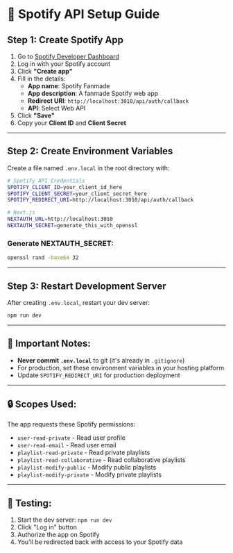 # 🎵 Spotify API Setup Guide

## Step 1: Create Spotify App

1. Go to [Spotify Developer Dashboard](https://developer.spotify.com/dashboard)
2. Log in with your Spotify account
3. Click **"Create app"**
4. Fill in the details:
   - **App name**: Spotify Fanmade
   - **App description**: A fanmade Spotify web app
   - **Redirect URI**: `http://localhost:3010/api/auth/callback`
   - **API**: Select Web API
5. Click **"Save"**
6. Copy your **Client ID** and **Client Secret**

---

## Step 2: Create Environment Variables

Create a file named `.env.local` in the root directory with:

```bash
# Spotify API Credentials
SPOTIFY_CLIENT_ID=your_client_id_here
SPOTIFY_CLIENT_SECRET=your_client_secret_here
SPOTIFY_REDIRECT_URI=http://localhost:3010/api/auth/callback

# Next.js
NEXTAUTH_URL=http://localhost:3010
NEXTAUTH_SECRET=generate_this_with_openssl
```

### Generate NEXTAUTH_SECRET:

```bash
openssl rand -base64 32
```

---

## Step 3: Restart Development Server

After creating `.env.local`, restart your dev server:

```bash
npm run dev
```

---

## 📌 Important Notes:

- **Never commit `.env.local`** to git (it's already in `.gitignore`)
- For production, set these environment variables in your hosting platform
- Update `SPOTIFY_REDIRECT_URI` for production deployment

---

## 🔒 Scopes Used:

The app requests these Spotify permissions:

- `user-read-private` - Read user profile
- `user-read-email` - Read user email
- `playlist-read-private` - Read private playlists
- `playlist-read-collaborative` - Read collaborative playlists
- `playlist-modify-public` - Modify public playlists
- `playlist-modify-private` - Modify private playlists

---

## 🧪 Testing:

1. Start the dev server: `npm run dev`
2. Click "Log in" button
3. Authorize the app on Spotify
4. You'll be redirected back with access to your Spotify data





